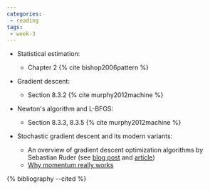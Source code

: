 ```yaml
---
categories:
 - reading
tags:
 - week-3
---
```


- Statistical estimation:
  - Chapter 2 {% cite bishop2006pattern %}

- Gradient descent:
  - Section 8.3.2 {% cite murphy2012machine %}

- Newton's algorithm and L-BFGS:
  - Section 8.3.3,  8.3.5 {% cite murphy2012machine %}

- Stochastic gradient descent and its modern variants:
  - An overview of gradient descent optimization algorithms by Sebastian Ruder (see [blog post](http://ruder.io/optimizing-gradient-descent/) and [article](https://arxiv.org/pdf/1609.04747.pdf))
  - [Why momentum really works](https://distill.pub/2017/momentum/)
  


{% bibliography --cited %}
